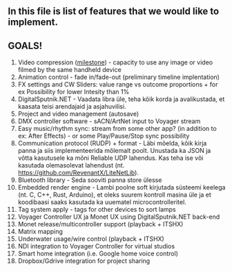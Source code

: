 ﻿## In this file is list of features that we would like to implement.

## GOALS!
1. Video compression ([milestone](https://github.com/digitalsputnik/DS-Voyager-controller/milestone/9)) - capacity to use any image or video filmed by the same handheld device
1. Animation control - fade in/fade-out (preliminary timeline implentation)
1. FX settings and CW Sliders: value range vs outcome proportions + for ex Possibility for lower Intesity than 1%
1. DigitalSputnik.NET - Vaadata libra üle, teha kõik korda ja avalikustada, et kaasata teisi arendajaid ja asjahuvilisi.
1. Project and video management (autosave)
1. DMX controller software - sACN/ArtNet input to Voyager stream
1. Easy music/rhythm sync: stream from some other app? (in addition to ex: After Effects) - or some Play/Pause/Stop sync possibility
1. Communication protocol (RUDP) + format - Läbi mõelda, kõik kirja panna ja siis implementeerida mõlemalt poolt. Unustada ka JSON ja võtta kasutusele ka mõni Reliable UDP lahendus. Kas teha ise või kasutada olemasolevat lahendust (nt. https://github.com/RevenantX/LiteNetLib).
1. Bluetooth library - Seda sooviti panna store ülesse
1. Embedded render engine - Lambi poolne soft kirjutada süsteemi keelega (nt. C, C++, Rust, Arduino), et oleks suurem kontroll masina üle ja et koodibaasi saaks kasutada ka uuematel microcontrolleritel. 
1. Tag system apply - tags for other devices to sort lamps
1. Voyager Controller UX ja Monet UX using DigitalSputnik.NET back-end
1. Monet release/multicontroller support (playback + ITSHX)
1. Matrix mapping
1. Underwater usage/wire control (playback + ITSHX)
1. NDI integration to Voyager Controller for virtual studios
1. Smart home integration (i.e. Google home voice control)
1. Dropbox/Gdrive integration for project sharing

